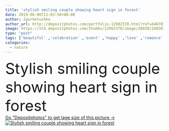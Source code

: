```yaml
---
title: 'stylish smiling couple showing heart sign in forest'
date: 2019-06-06T12:03:50+00:00
author: IgorVetushko
author_url: http://depositphotos.com/portfolio-12982378.html?ref=64678756
image: https://st4.depositphotos.com/thumbs/12982378/image/26830/268301174/api_thumb_450.jpg?forcejpeg=true
type: "post"
tags: ['beautiful' ,'celebration' ,'event' ,'happy' ,'love' ,'romance' ,'girl' ,'smiling' ,'outdoors' ,'cheerful' ,'nature' ,'caucasian' ,'smile' ,'style' ,'fashion' ,'trees' ,'symbol' ,'emotion' ,'couple' ,'stylish' ,'romantic' ,'wedding' ,'bride' ,'woman' ,'forest' ,'emotional' ,'together' ,'togetherness' ,'trendy' ,'blonde' ,'attractive' ,'wife' ,'husband' ,'gesture' ,'Gesturing' ,'relationship' ,'marriage' ,'fashionable' ,'boyfriend' ,'girlfriend' ,'bridegroom' ,'looking at camera' ,'Two People' ,'selective focus' ,'young adult' ,'formal wear' ,'heart sign' ]
categories: 
  - nature
---
```

<div aling="center">
            <font size="60"> Stylish smiling couple showing heart sign in forest</font>   
</div>
<div>
    <a href='https://depositphotos.com/268301174/stock-photo-stylish-smiling-couple-showing-heart.html?ref=64678756' target=_blank > Go "Depositphotos" to get lage size of this picture ->
        <img href='https://depositphotos.com/268301174/stock-photo-stylish-smiling-couple-showing-heart.html?ref=64678756' src='https://st4.depositphotos.com/12982378/26830/i/950/depositphotos_268301174-stock-photo-stylish-smiling-couple-showing-heart.jpg?forcejpeg=true' alt='Stylish smiling couple showing heart sign in forest' >
    </a>
</div>
